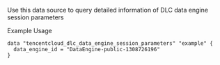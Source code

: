 Use this data source to query detailed information of DLC data engine session parameters

Example Usage

```hcl
data "tencentcloud_dlc_data_engine_session_parameters" "example" {
  data_engine_id = "DataEngine-public-1308726196"
}
```
